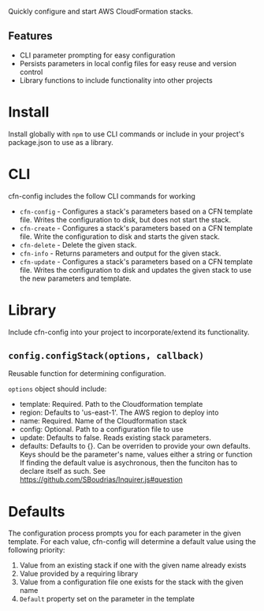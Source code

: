 Quickly configure and start AWS CloudFormation stacks.

## Features

- CLI parameter prompting for easy configuration
- Persists parameters in local config files for easy reuse and version control
- Library functions to include functionality into other projects

# Install

Install globally with `npm` to use CLI commands or include in your project's
package.json to use as a library.

# CLI

cfn-config includes the follow CLI commands for working

- `cfn-config` - Configures a stack's parameters based on a CFN template file.
  Writes the configuration to disk, but does not start the stack.
- `cfn-create` - Configures a stack's parameters based on a CFN template file.
  Write the configuration to disk and starts the given stack.
- `cfn-delete` - Delete the given stack.
- `cfn-info` - Returns parameters and output for the given stack.
- `cfn-update` - Configures a stack's parameters based on a CFN template file.
  Writes the configuration to disk and updates the given stack to use the new
  parameters and template.

# Library

Include cfn-config into your project to incorporate/extend its functionality.

## `config.configStack(options, callback)`

Reusable function for determining configuration.

`options` object should include:
- template: Required. Path to the Cloudformation template
- region: Defaults to 'us-east-1'. The AWS region to deploy into
- name: Required. Name of the Cloudformation stack
- config: Optional. Path to a configuration file to use
- update: Defaults to false. Reads existing stack parameters.
- defaults: Defaults to {}. Can be overriden to provide your own defaults.
  Keys should be the parameter's name, values either a string or function
  If finding the default value is asychronous, then the funciton has to
  declare itself as such. See https://github.com/SBoudrias/Inquirer.js#question

# Defaults

The configuration process prompts you for each parameter in the given template.
For each value, cfn-config will determine a default value using the following
priority:

1. Value from an existing stack if one with the given name already exists
1. Value provided by a requiring library
1. Value from a configuration file one exists for the stack with the given name
1. `Default` property set on the parameter in the template

